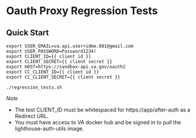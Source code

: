 # Oauth Proxy Regression Tests

## Quick Start

```
export USER_EMAIL=va.api.user+idme.001@gmail.com
export USER_PASSWORD=Password1234!
export CLIENT_ID={{ client id }}
export CLIENT_SECRET={{ client secret }}
export HOST=https://sandbox-api.va.gov/oauth2
export CC_CLIENT_ID={{ client id }}
export CC_CLIENT_SECRET={{ client secret }}
```

```
./regression_tests.sh
```

*Note* 

- The test CLIENT_ID must be whitespaced for https://app/after-auth as a Redirect URL.
- You must have access to VA docker hub and be signed in to pull the lighthouse-auth-utils image.